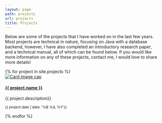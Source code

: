 ```yaml
---
layout: page
path: projects
url: projects
title: Projects
---
```

Below are some of the projects that I have worked on in the last few years. Most projects are technical in nature, focusing on Java with a database backend, however, I have also completed an introductory research paper, and a technical manual, all of which can be found below. If you would like more information on any of these projects, contact me, I would love to share more details!
<div class="card-deck">
{% for project in site.projects %}
 <a href="{{ project.url }}">
  <div class="card rounded mb-3" style="min-width: 20rem; max-width: 34rem;">
    <img class="card-img-top" src="../assets/img/{{project.photo}}" alt="Card image cap">
    <div class="card-body">
      <h4 class="card-title"><a href="{{ project.url }}">{{ project.name }}</a></h4>
      <p class="card-text">{{ project.description}}</p>
      <p class="card-text"><small class="text-muted">{{ project.date | date: '%B %d, %Y'}}</small></p>
    </div>
  </div>
  </a>
{% endfor %}
</div>


